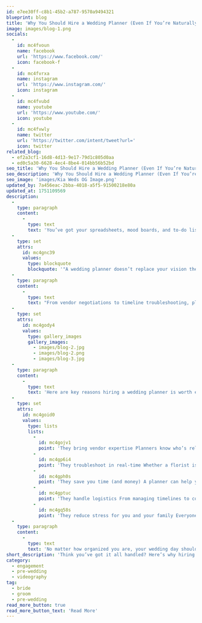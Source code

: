 ```yaml
---
id: e7ee30ff-c8b1-45b2-a787-9570a9494321
blueprint: blog
title: 'Why You Should Hire a Wedding Planner (Even If You’re Naturally Organized)'
image: images/blog-1.png
socials:
  -
    id: mc4fvoun
    name: facebook
    url: 'https://www.facebook.com/'
    icon: facebook-f
  -
    id: mc4fvrxa
    name: instagram
    url: 'https://www.instagram.com/'
    icon: instagram
  -
    id: mc4fvubd
    name: youtube
    url: 'https://www.youtube.com/'
    icon: youtube
  -
    id: mc4fvwly
    name: twitter
    url: 'https://twitter.com/intent/tweet?url='
    icon: twitter
related_blog:
  - ef2a3cf1-16d8-4d13-9e17-79d1c805d0aa
  - ed0c5a30-6628-4ec4-8be4-014bb56b52bd
seo_title: 'Why You Should Hire a Wedding Planner (Even If You’re Naturally Organized'
seo_description: 'Why You Should Hire a Wedding Planner (Even If You’re Naturally Organized'
seo_image: 'images/Kia Weds OG Image.png'
updated_by: 7a456eac-2bba-4018-a5f5-91500218e80a
updated_at: 1751109569
description:
  -
    type: paragraph
    content:
      -
        type: text
        text: 'You’ve got your spreadsheets, mood boards, and to-do lists ready  so why would you need a wedding planner? The truth is, even the most organized couples benefit from the expertise, experience, and calm presence of a professional planner. Weddings are emotional, logistically complex, and filled with hidden details that even the most Type-A personalities can overlook.'
  -
    type: set
    attrs:
      id: mc4gnc39
      values:
        type: blockquote
        blockquote: '"A wedding planner doesn’t replace your vision they help you bring it to life with less stress, smarter decisions, and more time to enjoy the moment."'
  -
    type: paragraph
    content:
      -
        type: text
        text: "From vendor negotiations to timeline troubleshooting, planners act as both guide and shield taking care of the behind-the-scenes chaos so you can stay focused on celebrating love, not logistics. Even if you're typically on top of everything, here's why having a planner is a game-changer."
  -
    type: set
    attrs:
      id: mc4gody4
      values:
        type: gallery_images
        gallery_images:
          - images/blog-2.jpg
          - images/blog-2.png
          - images/blog-3.jpg
  -
    type: paragraph
    content:
      -
        type: text
        text: 'Here are key reasons hiring a wedding planner is worth every penny — even if you already feel prepared:'
  -
    type: set
    attrs:
      id: mc4goid0
      values:
        type: lists
        lists:
          -
            id: mc4gojv1
            point: 'They bring vendor expertise Planners know who’s reliable, cost-effective, and the right fit for your vision.'
          -
            id: mc4gp6i4
            point: 'They troubleshoot in real-time Whether a florist is late or the weather shifts, they solve problems without involving you.'
          -
            id: mc4gph0s
            point: 'They save you time (and money) A planner can help you avoid costly mistakes and streamline your planning process.'
          -
            id: mc4gptuc
            point: 'They handle logistics From managing timelines to coordinating the ceremony flow, their job is to keep everything on track.'
          -
            id: mc4gq58s
            point: 'They reduce stress for you and your family Everyone can enjoy the celebration without worrying about the details.'
  -
    type: paragraph
    content:
      -
        type: text
        text: 'No matter how organized you are, your wedding day should be about joy, not juggling tasks. Hiring a planner gives you peace of mind, protects your vision, and lets you fully soak in every moment exactly as you deserve.'
short_description: 'Think you’ve got it all handled? Here’s why hiring a wedding planner is still one of the smartest moves even if you’re the queen (or king) of organization.'
category:
  - engagement
  - pre-wedding
  - videography
tag:
  - bride
  - groom
  - pre-wedding
read_more_button: true
read_more_button_text: 'Read More'
---
```

